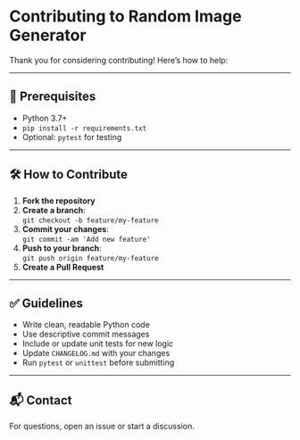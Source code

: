 # Contributing to Random Image Generator

Thank you for considering contributing! Here’s how to help:

---

## 🧰 Prerequisites

- Python 3.7+
- `pip install -r requirements.txt`
- Optional: `pytest` for testing

---

## 🛠 How to Contribute

1. **Fork the repository**
2. **Create a branch**:  
   `git checkout -b feature/my-feature`
3. **Commit your changes**:  
   `git commit -am 'Add new feature'`
4. **Push to your branch**:  
   `git push origin feature/my-feature`
5. **Create a Pull Request**

---

## ✅ Guidelines

- Write clean, readable Python code
- Use descriptive commit messages
- Include or update unit tests for new logic
- Update `CHANGELOG.md` with your changes
- Run `pytest` or `unittest` before submitting

---

## 📬 Contact

For questions, open an issue or start a discussion.
